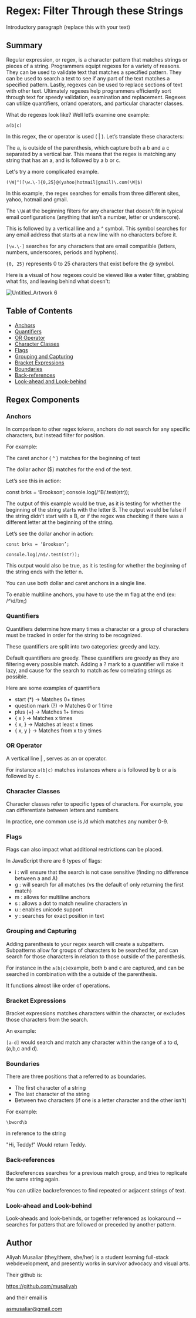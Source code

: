 # Regex: Filter Through these Strings 

Introductory paragraph (replace this with your text)

## Summary

Regular expression, or regex, is a character pattern that matches strings or pieces of a string. Programmers equipt regexes for a variety of reasons. They can be used to validate text that matches a specified pattern. They can be used to search a text to see if any part of the text matches a specified pattern. Lastly, regexes can be used to replace sections of text with other text. Ultimately regexes help programmers efficiently sort through text for speedy validation, examination and replacement. Regexes can utilize quantifiers, or/and operators, and particular character classes. 


What do regexes look like? Well let’s examine one example: 

```a(b|c) ```

In this regex, the or operator is used ( | ). Let’s translate these characters: 

The a, is outside of the parenthesis, which capture both a b and a c separated by a vertical bar. This means that the regex is matching any string that has an a, and is followed by a b or c. 


Let's try a more complicated example. 


``` (\W|^)[\w.\-]{0,25}@(yahoo|hotmail|gmail)\.com(\W|$) ```

In this example, the regex searches for emails from three different sites, yahoo, hotmail and gmail. 

The ``` \\W ``` at the beginning filters for any character that doesn’t fit in typical email configurations (anything that isn’t a number, letter or underscore). 

This is followed by a vertical line and a ^ symbol. This symbol searches for any email address that starts at a new line with no characters before it. 

``` [\w.\-] ``` searches for any characters that are email compatible (letters, numbers, underscores, periods and hyphens).


``` {0, 25} ``` represents 0 to 25 characters that exist before the @ symbol.  


Here is a visual of how regexes could be viewed like a water filter, grabbing what fits, and leaving behind what doesn't: 

![Untitled_Artwork 6](https://user-images.githubusercontent.com/105015206/196262002-d8e39c00-b2bc-41ac-b72a-4c5398747c30.png)



## Table of Contents

- [Anchors](#anchors)
- [Quantifiers](#quantifiers)
- [OR Operator](#or-operator)
- [Character Classes](#character-classes)
- [Flags](#flags)
- [Grouping and Capturing](#grouping-and-capturing)
- [Bracket Expressions](#bracket-expressions)
- [Boundaries](#boundaries)
- [Back-references](#back-references)
- [Look-ahead and Look-behind](#look-ahead-and-look-behind)

## Regex Components

### Anchors
In comparison to other regex tokens, anchors do not search for any specific characters, but instead filter for position. 

For example: 

The caret anchor ( ^ ) matches for the beginning of text 

The dollar achor ($) matches for the end of the text. 


Let’s see this in action: 


const brks = ‘Brookson’; 
console.log(/^B/.test(str));

The output of this example would be true, as it is testing for whether the beginning of the string starts with the letter B. The output would be false if the string didn’t start with a B, or if the regex was checking if there was a different letter at the beginning of the string. 

Let’s see the dollar anchor in action: 

``` const brks = ‘Brookson’; ```

``` console.log(/n$/.test(str)); ```

This output would also be true, as it is testing for whether the beginning of the string ends with the letter n. 


You can use both dollar and caret anchors in a single line. 


To enable multiline anchors, you have to use the m flag at the end (ex: /^\d/tm;)

### Quantifiers
Quantifiers determine how many times a character or a group of characters must be tracked in order for the string to be recognized. 


These quantifiers are split into two categories: greedy and lazy. 

Default quantifiers are greedy. These quantifiers are greedy as they are filtering every possible match. Adding a ? mark to a quantifier will make it lazy, and cause for the search to match as few correlating strings as possible. 

Here are some examples of quantifiers 

* start (*) → Matches 0+ times 
* question mark (?) → Matches 0 or 1 time 
* plus (+) → Matches 1+ times
* { x } → Matches x times 
* { x, } → Matches at least x times 
* { x, y } → Matches from x to y times 

### OR Operator
A vertical line | , serves as an or operator. 

For instance ``` a(b|c) ``` matches instances where a is followed by b or a is followed by c. 
### Character Classes

Character classes refer to specific types of characters. For example, you can differentiate between letters and numbers. 

In practice, one common use is /d which matches any number 0-9. 

### Flags

Flags can also impact what additional restrictions can be placed.

In JavaScript there are 6 types of flags: 

* i : will ensure that the search is not case sensitive (finding no difference between a and A)
* g : will search for all matches (vs the default of only returning the first match)
* m : allows for multiline anchors 
* s : allows a dot to match newline characters \n
* u : enables unicode support 
* y : searches for exact position in text 

### Grouping and Capturing

Adding parenthesis to your regex search will create a subpattern. Subpatterns allow for groups of characters to be searched for, and can search for those characters in relation to those outside of the parenthesis. 

For instance in the ``` a(b|c) ```example, both b and c are captured, and can be searched in combination with the a outside of the parenthesis. 

It functions almost like order of operations. 
### Bracket Expressions

Bracket expressions matches characters within the character, or excludes those characters from the search. 

An example: 

``` [a-d] ``` would search and match any character within the range of a to d, (a,b,c and d).

### Boundaries

There are three positions that a referred to as boundaries. 
* The first character of a string 
* The last character of the string 
* Between two characters (if one is a letter character and the other isn't)

For example: 

``` \bword\b ```

in reference to the string 

"Hi, Teddy!" Would return Teddy.

### Back-references

Backreferences searches for a previous match group, and tries to replicate the same string again. 

You can utilize backreferences to find repeated or adjacent strings of text. 

### Look-ahead and Look-behind

Look-aheads and look-behinds, or together referenced as lookaround -- searches for patters that are followed or preceded by another pattern.  

## Author

Aliyah Musaliar (they/them, she/her) is a student learning full-stack webdevelopment, and presently works in survivor advocacy and visual arts. 

Their github is: 

https://github.com/musaliyah

and their email is

asmusaliar@gmail.com